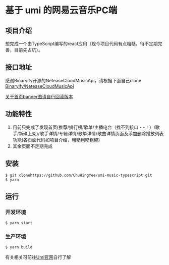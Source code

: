 # 基于 umi 的网易云音乐PC端

## 项目介绍

想完成一个由TypeScript编写的react应用（现今项目代码有点粗糙，待不定期完善，目前先占坑）。

## 接口地址

感谢Binaryify开源的NeteaseCloudMusicApi，请根据下面自己clone
[Binaryify/NeteaseCloudMusicApi](https://github.com/Binaryify/NeteaseCloudMusicApi)

[关于首页banner图请自行回滚版本](https://github.com/Binaryify/NeteaseCloudMusicApi/issues/435)

## 功能特性

1. 目前只完成了发现首页(推荐/排行榜/歌单/主播电台（找不到接口 - -！）/歌手/新碟上架)/歌手详情/专辑详情/歌单详情/歌曲详情页面及添加删除播放列表功能(各页面代码如项目介绍，粗糙粗糙粗糙)
2. 其余页面不定期完成

## 安装

```shell
$ git clonehttps://github.com/ChuHingYee/umi-music-typescript.git
$ yarn
```

## 运行

### 开发环境

```shell
$ yarn start
```

### 生产环境

```shell
$ yarn build
```

有关相关可前往[Umi官网](https://umijs.org/)自行了解